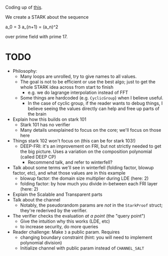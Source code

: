 Coding up of [this](https://blog.lambdaclass.com/diving-deep-fri/).

We create a STARK about the sequence

a_0 = 3
a_{n+1} = (a_n)^2

over prime field with prime 17.


# TODO
+ Philosophy: 
    + Many loops are unrolled, try to give names to all values.
    + The goal is not to be efficient or use the best algo; just to get the whole STARK idea across from start to finish
        + e.g. we do lagrange interpolation instead of FFT
    + Some things are hardcoded (e.g. `CyclicGroup`) when I believe useful.
        + In the case of cyclic group, if the reader wants to debug things, I
          believe seeing the values directly can help and free up parts of the
          brain
+ Explain how this builds on stark 101
    + Stark 101 has no verifier
    + Many details unexplained to focus on the core; we'll focus on those here
+ Things stark 102 won't focus on (this can be for stark 103!)
    + DEEP-FRI: it's an improvement on FRI, but not strictly needed to get the
      big picture. Uses a variation on the composition polynomial (called DEEP
      CP)
        + Recommend talk, and refer to winterfell?
+ Talk about some terms we'll see in winterfell (folding factor, blowup factor, etc), and what those values are in this example
    + blowup factor: the domain size multiplier during LDE (here: 2)
    + folding factor: by how much you divide in-between each FRI layer (here: 2)
+ Explain the Scalable and Transparent parts
+ Talk about the channel
    + Notably, the pseudorandom params are *not* in the `StarkProof` struct; they're rederived by the verifier.
+ The verifier checks the evaluation *at a point* (the "query point")
    + Give the intuition why this works (LDE, etc)
    + to increase security, do more queries
+ Reader challenge: Make `3` a public param. Requires
    + changing boundary constraint (hint: you will need to implement polynomial division)
    + Initialize channel with public param instead of `CHANNEL_SALT`
